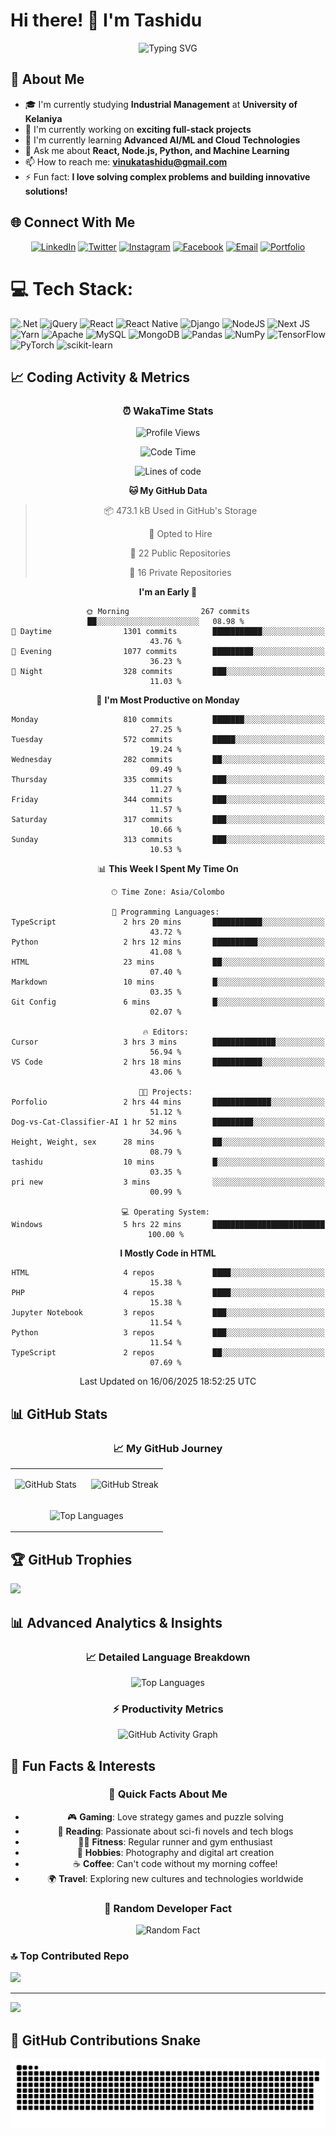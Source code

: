 
# Hi there! 👋 I'm Tashidu

<div align="center">
  <img src="https://readme-typing-svg.herokuapp.com?font=Fira+Code&pause=1000&color=2196F3&center=true&vCenter=true&width=435&lines=Full+Stack+Developer;AI%2FML+Enthusiast;Always+Learning+New+Things!" alt="Typing SVG" />
</div>

## 🎯 About Me

- 🎓 I'm currently studying **Industrial Management** at **University of Kelaniya**
- 🔭 I'm currently working on **exciting full-stack projects**
- 🌱 I'm currently learning **Advanced AI/ML and Cloud Technologies**
- 💬 Ask me about **React, Node.js, Python, and Machine Learning**
- 📫 How to reach me: **vinukatashidu@gmail.com**
- ⚡ Fun fact: **I love solving complex problems and building innovative solutions!**

## 🌐 Connect With Me

<div align="center">

[![LinkedIn](https://img.shields.io/badge/LinkedIn-%230077B5.svg?logo=linkedin&logoColor=white)](https://www.linkedin.com/in/tashidu-vinuka-348399213/)
[![Twitter](https://img.shields.io/badge/Twitter-%231DA1F2.svg?logo=Twitter&logoColor=white)](https://x.com/TVinuka44382)
[![Instagram](https://img.shields.io/badge/Instagram-%23E4405F.svg?logo=Instagram&logoColor=white)](https://www.instagram.com/_t_a_s_h_i_d_u_/)
[![Facebook](https://img.shields.io/badge/Facebook-%231877F2.svg?logo=Facebook&logoColor=white)](https://www.facebook.com/profile.php?id=100015728109424)
[![Email](https://img.shields.io/badge/Gmail-D14836?style=for-the-badge&logo=gmail&logoColor=white)](mailto:vinukatashidu@gmail.com)
[![Portfolio](https://img.shields.io/badge/Portfolio-FF5722?style=for-the-badge&logo=todoist&logoColor=white)](https://dev-tashidus-projects.vercel.app/)


</div>

# 💻 Tech Stack:
![.Net](https://img.shields.io/badge/.NET-5C2D91?style=for-the-badge&logo=.net&logoColor=white) ![jQuery](https://img.shields.io/badge/jquery-%230769AD.svg?style=for-the-badge&logo=jquery&logoColor=white) ![React](https://img.shields.io/badge/react-%2320232a.svg?style=for-the-badge&logo=react&logoColor=%2361DAFB) ![React Native](https://img.shields.io/badge/react_native-%2320232a.svg?style=for-the-badge&logo=react&logoColor=%2361DAFB) ![Django](https://img.shields.io/badge/django-%23092E20.svg?style=for-the-badge&logo=django&logoColor=white) ![NodeJS](https://img.shields.io/badge/node.js-6DA55F?style=for-the-badge&logo=node.js&logoColor=white) ![Next JS](https://img.shields.io/badge/Next-black?style=for-the-badge&logo=next.js&logoColor=white) ![Yarn](https://img.shields.io/badge/yarn-%232C8EBB.svg?style=for-the-badge&logo=yarn&logoColor=white) ![Apache](https://img.shields.io/badge/apache-%23D42029.svg?style=for-the-badge&logo=apache&logoColor=white) ![MySQL](https://img.shields.io/badge/mysql-4479A1.svg?style=for-the-badge&logo=mysql&logoColor=white) ![MongoDB](https://img.shields.io/badge/MongoDB-%234ea94b.svg?style=for-the-badge&logo=mongodb&logoColor=white) ![Pandas](https://img.shields.io/badge/pandas-%23150458.svg?style=for-the-badge&logo=pandas&logoColor=white) ![NumPy](https://img.shields.io/badge/numpy-%23013243.svg?style=for-the-badge&logo=numpy&logoColor=white) ![TensorFlow](https://img.shields.io/badge/TensorFlow-%23FF6F00.svg?style=for-the-badge&logo=TensorFlow&logoColor=white) ![PyTorch](https://img.shields.io/badge/PyTorch-%23EE4C2C.svg?style=for-the-badge&logo=PyTorch&logoColor=white) ![scikit-learn](https://img.shields.io/badge/scikit--learn-%23F7931E.svg?style=for-the-badge&logo=scikit-learn&logoColor=white)


## 📈 Coding Activity & Metrics

<div align="center">

### ⏰ WakaTime Stats

![Profile Views](https://komarev.com/ghpvc/?username=tashidu&color=blueviolet&style=flat-square&label=Profile+Views)

<!--START_SECTION:waka-->
![Code Time](http://img.shields.io/badge/Code%20Time-10%20hrs%2035%20mins-blue)

![Lines of code](https://img.shields.io/badge/From%20Hello%20World%20I%27ve%20Written-24.3%20million%20lines%20of%20code-blue)

**🐱 My GitHub Data** 

> 📦 473.1 kB Used in GitHub's Storage 
 > 
> 💼 Opted to Hire
 > 
> 📜 22 Public Repositories 
 > 
> 🔑 16 Private Repositories 
 > 
**I'm an Early 🐤** 

```text
🌞 Morning                267 commits         ██░░░░░░░░░░░░░░░░░░░░░░░   08.98 % 
🌆 Daytime                1301 commits        ███████████░░░░░░░░░░░░░░   43.76 % 
🌃 Evening                1077 commits        █████████░░░░░░░░░░░░░░░░   36.23 % 
🌙 Night                  328 commits         ███░░░░░░░░░░░░░░░░░░░░░░   11.03 % 
```
📅 **I'm Most Productive on Monday** 

```text
Monday                   810 commits         ███████░░░░░░░░░░░░░░░░░░   27.25 % 
Tuesday                  572 commits         █████░░░░░░░░░░░░░░░░░░░░   19.24 % 
Wednesday                282 commits         ██░░░░░░░░░░░░░░░░░░░░░░░   09.49 % 
Thursday                 335 commits         ███░░░░░░░░░░░░░░░░░░░░░░   11.27 % 
Friday                   344 commits         ███░░░░░░░░░░░░░░░░░░░░░░   11.57 % 
Saturday                 317 commits         ███░░░░░░░░░░░░░░░░░░░░░░   10.66 % 
Sunday                   313 commits         ███░░░░░░░░░░░░░░░░░░░░░░   10.53 % 
```


📊 **This Week I Spent My Time On** 

```text
🕑︎ Time Zone: Asia/Colombo

💬 Programming Languages: 
TypeScript               2 hrs 20 mins       ███████████░░░░░░░░░░░░░░   43.72 % 
Python                   2 hrs 12 mins       ██████████░░░░░░░░░░░░░░░   41.08 % 
HTML                     23 mins             ██░░░░░░░░░░░░░░░░░░░░░░░   07.40 % 
Markdown                 10 mins             █░░░░░░░░░░░░░░░░░░░░░░░░   03.35 % 
Git Config               6 mins              █░░░░░░░░░░░░░░░░░░░░░░░░   02.07 % 

🔥 Editors: 
Cursor                   3 hrs 3 mins        ██████████████░░░░░░░░░░░   56.94 % 
VS Code                  2 hrs 18 mins       ███████████░░░░░░░░░░░░░░   43.06 % 

🐱‍💻 Projects: 
Porfolio                 2 hrs 44 mins       █████████████░░░░░░░░░░░░   51.12 % 
Dog-vs-Cat-Classifier-AI 1 hr 52 mins        █████████░░░░░░░░░░░░░░░░   34.96 % 
Height, Weight, sex      28 mins             ██░░░░░░░░░░░░░░░░░░░░░░░   08.79 % 
tashidu                  10 mins             █░░░░░░░░░░░░░░░░░░░░░░░░   03.35 % 
pri new                  3 mins              ░░░░░░░░░░░░░░░░░░░░░░░░░   00.99 % 

💻 Operating System: 
Windows                  5 hrs 22 mins       █████████████████████████   100.00 % 
```

**I Mostly Code in HTML** 

```text
HTML                     4 repos             ████░░░░░░░░░░░░░░░░░░░░░   15.38 % 
PHP                      4 repos             ████░░░░░░░░░░░░░░░░░░░░░   15.38 % 
Jupyter Notebook         3 repos             ███░░░░░░░░░░░░░░░░░░░░░░   11.54 % 
Python                   3 repos             ███░░░░░░░░░░░░░░░░░░░░░░   11.54 % 
TypeScript               2 repos             ██░░░░░░░░░░░░░░░░░░░░░░░   07.69 % 
```




 Last Updated on 16/06/2025 18:52:25 UTC
<!--END_SECTION:waka-->

</div>



## 📊 GitHub Stats

<div align="center">

### 📈 My GitHub Journey

<table>
<tr>
<td width="50%">

![GitHub Stats](https://github-readme-stats.vercel.app/api?username=tashidu&theme=radical&hide_border=true&include_all_commits=true&count_private=true&show_icons=true)

</td>
<td width="50%">

![GitHub Streak](https://nirzak-streak-stats.vercel.app/?user=tashidu&theme=radical&hide_border=true)

</td>
</tr>
<tr>
<td colspan="2" align="center">

![Top Languages](https://github-readme-stats.vercel.app/api/top-langs/?username=tashidu&theme=radical&hide_border=true&include_all_commits=true&count_private=true&layout=compact&langs_count=8)

</td>
</tr>
</table>

</div>

## 🏆 GitHub Trophies
![](https://github-profile-trophy.vercel.app/?username=tashidu&theme=radical&no-frame=false&no-bg=true&margin-w=4)



## 📊 Advanced Analytics & Insights

<div align="center">

### 📈 Detailed Language Breakdown
![Top Languages](https://github-readme-stats.vercel.app/api/top-langs/?username=tashidu&layout=donut&theme=radical&hide_border=true)

### ⚡ Productivity Metrics
![GitHub Activity Graph](https://github-readme-activity-graph.vercel.app/graph?username=tashidu&theme=react-dark&hide_border=true)


</div>

## 🎯 Fun Facts & Interests

<div align="center">

### 🌟 Quick Facts About Me
- 🎮 **Gaming**: Love strategy games and puzzle solving
- 📖 **Reading**: Passionate about sci-fi novels and tech blogs
- 🏃‍♂️ **Fitness**: Regular runner and gym enthusiast
- 🎨 **Hobbies**: Photography and digital art creation
- ☕ **Coffee**: Can't code without my morning coffee!
- 🌍 **Travel**: Exploring new cultures and technologies worldwide

### 🎲 Random Developer Fact
![Random Fact](https://readme-jokes.vercel.app/api?hideBorder&theme=radical&qColor=%23944bcc&aColor=%23bbdeff)

</div>

### 🔝 Top Contributed Repo
![](https://github-contributor-stats.vercel.app/api?username=tashidu&limit=5&theme=dark&combine_all_yearly_contributions=true)

---
[![](https://visitcount.itsvg.in/api?id=tashidu&icon=0&color=0)](https://visitcount.itsvg.in)

## 🐍 GitHub Contributions Snake

<div align="center">

![Snake animation](https://raw.githubusercontent.com/tashidu/tashidu/output/github-snake.svg)

</div>



<!-- Proudly created with GPRM ( https://gprm.itsvg.in ) -->
